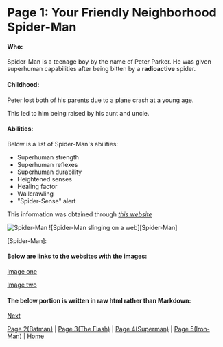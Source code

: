 # Page 1: Your Friendly Neighborhood Spider-Man

#### Who:
Spider-Man is a teenage boy by the name of Peter Parker.
He was given superhuman capabilities after being bitten by a **radioactive** spider.

#### Childhood:
Peter lost both of his parents due to a plane crash at a young age.

This led to him being raised by his aunt and uncle.

#### Abilities:
Below is a list of Spider-Man's abilities:

* Superhuman strength
* Superhuman reflexes
* Superhuman durability
* Heightened senses
* Healing factor
* Wallcrawling
* "Spider-Sense" alert

This information was obtained through [*this website*](https://www.marvel.com/characters/spider-man-peter-parker/in-comics)

![Spider-Man](https://www.writeups.org/wp-content/uploads/Spider-Man-Marvel-Comics-Peter-Parker-Profile.jpg)
![Spider-Man slinging on a web][Spider-Man]

[Spider-Man]: 

#### Below are links to the websites with the images:
[Image one](https://www.writeups.org/spider-man-marvel-comics-peter-parker/)

[Image two](https://cmro.travis-starnes.com/character_details.php?character=61)

#### The below portion is written in raw html rather than Markdown:
<!DOCTYPE html>
<html>
<head>
<script>

function rotate() {
        var display

</script>
</head>
</html>

[Next]()

[Page 2(Batman)]() | 
[Page 3(The Flash)]() | 
[Page 4(Superman)]() | 
[Page 5(Iron-Man)]() | 
[Home]()